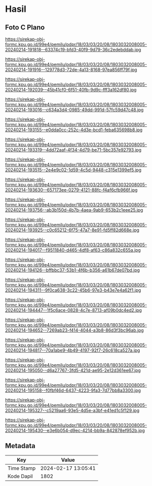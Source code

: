 # Hasil

## Foto C Plano

https://sirekap-obj-formc.kpu.go.id/99e4/pemilu/pdpr/18/03/03/20/08/1803032008005-20240214-191818--63374c19-bfd3-40f9-9d79-36c2edebddab.jpg

https://sirekap-obj-formc.kpu.go.id/99e4/pemilu/pdpr/18/03/03/20/08/1803032008005-20240214-191916--129778d3-72de-4a13-8168-97ea856ff79f.jpg

https://sirekap-obj-formc.kpu.go.id/99e4/pemilu/pdpr/18/03/03/20/08/1803032008005-20240214-192039--45b41cf0-6f51-40fb-9d9c-fff3a162df80.jpg

https://sirekap-obj-formc.kpu.go.id/99e4/pemilu/pdpr/18/03/03/20/08/1803032008005-20240214-193016--c634a3d4-0985-49dd-991d-57fc59d47c48.jpg

https://sirekap-obj-formc.kpu.go.id/99e4/pemilu/pdpr/18/03/03/20/08/1803032008005-20240214-193155--e0dda0cc-252c-4d3e-bcd1-feba635698b8.jpg

https://sirekap-obj-formc.kpu.go.id/99e4/pemilu/pdpr/18/03/03/20/08/1803032008005-20240214-193319--4dd72aaf-4f34-4d79-be71-5bc357e92793.jpg

https://sirekap-obj-formc.kpu.go.id/99e4/pemilu/pdpr/18/03/03/20/08/1803032008005-20240214-193515--2e4e9c02-1d59-4c5d-9448-c315e1399ef5.jpg

https://sirekap-obj-formc.kpu.go.id/99e4/pemilu/pdpr/18/03/03/20/08/1803032008005-20240214-193630--657173ee-0279-4121-88fc-f4af6cfb966f.jpg

https://sirekap-obj-formc.kpu.go.id/99e4/pemilu/pdpr/18/03/03/20/08/1803032008005-20240214-193756--ab3b150d-4b7b-4aea-9ab9-653b2c1eee25.jpg

https://sirekap-obj-formc.kpu.go.id/99e4/pemilu/pdpr/18/03/03/20/08/1803032008005-20240214-193925--c0c65212-6f75-47a7-8e91-fd5ff82d668e.jpg

https://sirekap-obj-formc.kpu.go.id/99e4/pemilu/pdpr/18/03/03/20/08/1803032008005-20240214-194017--f9511840-d465-4df8-af63-c86a832c655a.jpg

https://sirekap-obj-formc.kpu.go.id/99e4/pemilu/pdpr/18/03/03/20/08/1803032008005-20240214-194126--bffbbc37-53b1-4f6b-b356-a61b67de07bd.jpg

https://sirekap-obj-formc.kpu.go.id/99e4/pemilu/pdpr/18/03/03/20/08/1803032008005-20240214-194311--9f0ca638-3c22-45b6-97e3-b43e7e4a62f1.jpg

https://sirekap-obj-formc.kpu.go.id/99e4/pemilu/pdpr/18/03/03/20/08/1803032008005-20240214-194447--1f5c6ace-0828-4c7e-8713-af09b0dc4ed2.jpg

https://sirekap-obj-formc.kpu.go.id/99e4/pemilu/pdpr/18/03/03/20/08/1803032008005-20240214-194652--7269ab23-f414-4044-a3b8-86d3f3bc96ab.jpg

https://sirekap-obj-formc.kpu.go.id/99e4/pemilu/pdpr/18/03/03/20/08/1803032008005-20240214-194817--70a1abe9-4b49-4197-92f7-26c618ca527a.jpg

https://sirekap-obj-formc.kpu.go.id/99e4/pemilu/pdpr/18/03/03/20/08/1803032008005-20240214-195050--d6a27767-3fd5-421d-ae95-2e12d361ee67.jpg

https://sirekap-obj-formc.kpu.go.id/99e4/pemilu/pdpr/18/03/03/20/08/1803032008005-20240214-195158--f0fbf46d-6437-4223-9fa3-7d77bb8a3300.jpg

https://sirekap-obj-formc.kpu.go.id/99e4/pemilu/pdpr/18/03/03/20/08/1803032008005-20240214-195327--c5219aa6-93e5-4d5e-a3bf-e41ed1c5f129.jpg

https://sirekap-obj-formc.kpu.go.id/99e4/pemilu/pdpr/18/03/03/20/08/1803032008005-20240214-195430--e3e6b054-d9ec-4214-bb9a-842878ef952b.jpg


## Metadata

| Key        | Value               |
| ---------- | ------------------- |
| Time Stamp | 2024-02-17 13:05:41 |
| Kode Dapil | 1802                |



